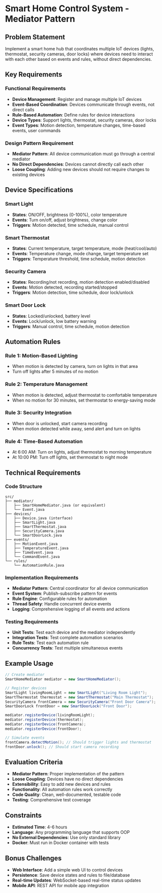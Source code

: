 # Smart Home Control System - Mediator Pattern

## Problem Statement
Implement a smart home hub that coordinates multiple IoT devices (lights, thermostat, security cameras, door locks) where devices need to interact with each other based on events and rules, without direct dependencies.

## Key Requirements

### Functional Requirements
- **Device Management**: Register and manage multiple IoT devices
- **Event-Based Coordination**: Devices communicate through events, not direct calls
- **Rule-Based Automation**: Define rules for device interactions
- **Device Types**: Support lights, thermostat, security cameras, door locks
- **Event Types**: Motion detection, temperature changes, time-based events, user commands

### Design Pattern Requirement
- **Mediator Pattern**: All device communication must go through a central mediator
- **No Direct Dependencies**: Devices cannot directly call each other
- **Loose Coupling**: Adding new devices should not require changes to existing devices

## Device Specifications

### Smart Light
- **States**: ON/OFF, brightness (0-100%), color temperature
- **Events**: Turn on/off, adjust brightness, change color
- **Triggers**: Motion detected, time schedule, manual control

### Smart Thermostat
- **States**: Current temperature, target temperature, mode (heat/cool/auto)
- **Events**: Temperature change, mode change, target temperature set
- **Triggers**: Temperature threshold, time schedule, motion detection

### Security Camera
- **States**: Recording/not recording, motion detection enabled/disabled
- **Events**: Motion detected, recording started/stopped
- **Triggers**: Motion detection, time schedule, door lock/unlock

### Smart Door Lock
- **States**: Locked/unlocked, battery level
- **Events**: Lock/unlock, low battery warning
- **Triggers**: Manual control, time schedule, motion detection

## Automation Rules

### Rule 1: Motion-Based Lighting
- When motion is detected by camera, turn on lights in that area
- Turn off lights after 5 minutes of no motion

### Rule 2: Temperature Management
- When motion is detected, adjust thermostat to comfortable temperature
- When no motion for 30 minutes, set thermostat to energy-saving mode

### Rule 3: Security Integration
- When door is unlocked, start camera recording
- When motion detected while away, send alert and turn on lights

### Rule 4: Time-Based Automation
- At 6:00 AM: Turn on lights, adjust thermostat to morning temperature
- At 10:00 PM: Turn off lights, set thermostat to night mode

## Technical Requirements

### Code Structure
```
src/
├── mediator/
│   ├── SmartHomeMediator.java (or equivalent)
│   └── Event.java
├── devices/
│   ├── Device.java (interface)
│   ├── SmartLight.java
│   ├── SmartThermostat.java
│   ├── SecurityCamera.java
│   └── SmartDoorLock.java
├── events/
│   ├── MotionEvent.java
│   ├── TemperatureEvent.java
│   ├── TimeEvent.java
│   └── CommandEvent.java
└── rules/
    └── AutomationRule.java
```

### Implementation Requirements
- **Mediator Pattern**: Central coordinator for all device communication
- **Event System**: Publish-subscribe pattern for events
- **Rule Engine**: Configurable rules for automation
- **Thread Safety**: Handle concurrent device events
- **Logging**: Comprehensive logging of all events and actions

### Testing Requirements
- **Unit Tests**: Test each device and the mediator independently
- **Integration Tests**: Test complete automation scenarios
- **Rule Tests**: Test each automation rule
- **Concurrency Tests**: Test multiple simultaneous events

## Example Usage

```java
// Create mediator
SmartHomeMediator mediator = new SmartHomeMediator();

// Register devices
SmartLight livingRoomLight = new SmartLight("Living Room Light");
SmartThermostat thermostat = new SmartThermostat("Main Thermostat");
SecurityCamera frontCamera = new SecurityCamera("Front Door Camera");
SmartDoorLock frontDoor = new SmartDoorLock("Front Door");

mediator.registerDevice(livingRoomLight);
mediator.registerDevice(thermostat);
mediator.registerDevice(frontCamera);
mediator.registerDevice(frontDoor);

// Simulate events
frontCamera.detectMotion(); // Should trigger lights and thermostat
frontDoor.unlock(); // Should start camera recording
```

## Evaluation Criteria
- **Mediator Pattern**: Proper implementation of the pattern
- **Loose Coupling**: Devices have no direct dependencies
- **Extensibility**: Easy to add new devices and rules
- **Functionality**: All automation rules work correctly
- **Code Quality**: Clean, well-documented, testable code
- **Testing**: Comprehensive test coverage

## Constraints
- **Estimated Time**: 4-6 hours
- **Language**: Any programming language that supports OOP
- **No External Dependencies**: Use only standard library
- **Docker**: Must run in Docker container with tests

## Bonus Challenges
- **Web Interface**: Add a simple web UI to control devices
- **Persistence**: Save device states and rules to file/database
- **Real-time Updates**: WebSocket-based real-time status updates
- **Mobile API**: REST API for mobile app integration 